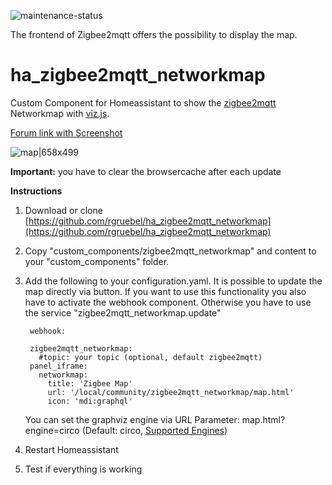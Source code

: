 ![maintenance-status](https://img.shields.io/badge/maintenance-deprecated-red.svg)

The frontend of Zigbee2mqtt offers the possibility to display the map.


# ha_zigbee2mqtt_networkmap
Custom Component for Homeassistant to show the [zigbee2mqtt](https://github.com/Koenkk/zigbee2mqtt) Networkmap with [viz.js](https://github.com/mdaines/viz.js/).

[Forum link with Screenshot](https://community.home-assistant.io/t/zigbee2mqtt-show-the-networkmap-in-hassio/89116)

![map|658x499](map.gif)

**Important:** you have to clear the browsercache after each update


**Instructions**
1. Download or clone [https://github.com/rgruebel/ha_zigbee2mqtt_networkmap](https://github.com/rgruebel/ha_zigbee2mqtt_networkmap)
2. Copy "custom_components/zigbee2mqtt_networkmap" and content to your "custom_components" folder.
3. Add the following to your configuration.yaml. It is possible to update the map directly via button. If you want to use this functionality you also have to activate the webhook component. Otherwise you have to use the service "zigbee2mqtt_networkmap.update"

        webhook:
        
        zigbee2mqtt_networkmap:
          #topic: your topic (optional, default zigbee2mqtt)
        panel_iframe:
          networkmap:
            title: 'Zigbee Map'
            url: '/local/community/zigbee2mqtt_networkmap/map.html'
            icon: 'mdi:graphql'
    You can set the graphviz engine via URL Parameter: 
    map.html?engine=circo (Default: circo, [Supported Engines](https://github.com/mdaines/viz.js/wiki/Supported-Graphviz-Features))  
    
4. Restart Homeassistant
5. Test if everything is working


